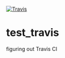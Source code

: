[![Travis](https://img.shields.io/travis/rust-lang/rust.svg)]()

# test_travis
figuring out Travis CI
